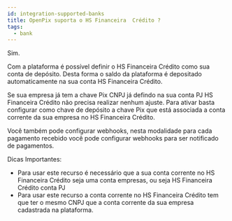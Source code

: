 ```yaml
---
id: integration-supported-banks
title: OpenPix suporta o HS Financeira  Crédito ?
tags:
  - bank
---
```


Sim.

Com a plataforma é possível definir o HS Financeira  Crédito como sua conta de depósito. Desta forma o saldo da plataforma é depositado automaticamente na sua conta HS Financeira  Crédito.

Se sua empresa já tem a chave Pix CNPJ já defindo na sua conta PJ HS Financeira  Crédito não precisa realizar nenhum ajuste. Para ativar basta configurar como chave de depósito a chave Pix que está associada a conta corrente da sua empresa no HS Financeira  Crédito.

Você também pode configurar webhooks, nesta modalidade para cada pagamento recebido você pode configurar webhooks para ser notificado de pagamentos.

Dicas Importantes:

- Para usar este recurso é necessário que a sua conta corrente no HS Financeira  Crédito seja uma conta empresas, ou seja HS Financeira  Crédito conta PJ
- Para usar este recurso a conta corrente no HS Financeira  Crédito tem que ter o mesmo CNPJ que a conta corrente da sua empresa cadastrada na plataforma.
